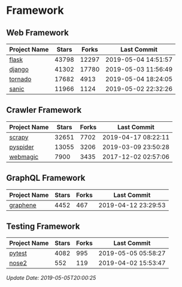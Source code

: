 # Framework

## Web Framework

| Project Name | Stars | Forks | Last Commit |
| ------------ | ----- | ----- | ----------- |
| [flask](https://github.com/pallets/flask) | 43798 | 12297 | 2019-05-04 14:51:57 |
| [django](https://github.com/django/django) | 41302 | 17780 | 2019-05-03 11:56:49 |
| [tornado](https://github.com/tornadoweb/tornado) | 17682 | 4913 | 2019-05-04 18:24:05 |
| [sanic](https://github.com/huge-success/sanic) | 11966 | 1124 | 2019-05-02 22:32:26 |

## Crawler Framework

| Project Name | Stars | Forks | Last Commit |
| ------------ | ----- | ----- | ----------- |
| [scrapy](https://github.com/scrapy/scrapy) | 32651 | 7702 | 2019-04-17 08:22:11 |
| [pyspider](https://github.com/binux/pyspider) | 13055 | 3206 | 2019-03-09 23:50:28 |
| [webmagic](https://github.com/code4craft/webmagic) | 7900 | 3435 | 2017-12-02 02:57:06 |

## GraphQL Framework

| Project Name | Stars | Forks | Last Commit |
| ------------ | ----- | ----- | ----------- |
| [graphene](https://github.com/graphql-python/graphene) | 4452 | 467 | 2019-04-12 23:29:53 |

## Testing Framework

| Project Name | Stars | Forks | Last Commit |
| ------------ | ----- | ----- | ----------- |
| [pytest](https://github.com/pytest-dev/pytest) | 4082 | 995 | 2019-05-05 05:58:27 |
| [nose2](https://github.com/nose-devs/nose2) | 552 | 119 | 2019-04-02 15:53:47 |

*Update Date: 2019-05-05T20:00:25*